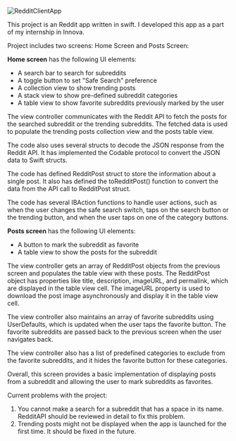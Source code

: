 ![RedditClientApp](https://user-images.githubusercontent.com/8038008/222705261-30699891-c92e-4fec-9bf8-83475b30ff25.gif)

This project is an Reddit app written in swift. I developed this app as a part of my internship in Innova.

Project includes two screens: Home Screen and Posts Screen:

<b>Home screen</b> has the following UI elements:

- A search bar to search for subreddits
- A toggle button to set "Safe Search" preference
- A collection view to show trending posts
- A stack view to show pre-defined subreddit categories
- A table view to show favorite subreddits previously marked by the user

The view controller communicates with the Reddit API to fetch the posts for the searched subreddit or the trending subreddits. The fetched data is used to populate the trending posts collection view and the posts table view.

The code also uses several structs to decode the JSON response from the Reddit API. It has implemented the Codable protocol to convert the JSON data to Swift structs.

The code has defined RedditPost struct to store the information about a single post. It also has defined the toRedditPost() function to convert the data from the API call to RedditPost struct.

The code has several IBAction functions to handle user actions, such as when the user changes the safe search switch, taps on the search button or the trending button, and when the user taps on one of the category buttons.

<b>Posts screen</b> has the following UI elements:

- A button to mark the subreddit as favorite
- A table view to show the posts for the subreddit

The view controller gets an array of RedditPost objects from the previous screen and populates the table view with these posts. The RedditPost object has properties like title, description, imageURL, and permalink, which are displayed in the table view cell. The imageURL property is used to download the post image asynchronously and display it in the table view cell.

The view controller also maintains an array of favorite subreddits using UserDefaults, which is updated when the user taps the favorite button. The favorite subreddits are passed back to the previous screen when the user navigates back.

The view controller also has a list of predefined categories to exclude from the favorite subreddits, and it hides the favorite button for these categories.

Overall, this screen provides a basic implementation of displaying posts from a subreddit and allowing the user to mark subreddits as favorites.

Current problems with the project:

1. You cannot make a search for a subreddit that has a space in its name. RedditAPI should be reviewed in detail to fix this problem.
2. Trending posts might not be displayed when the app is launched for the first time. It should be fixed in the future.
